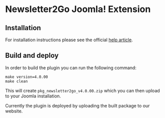 Newsletter2Go Joomla! Extension
===============================

Installation
------------

For installation instructions please see the official [help article](https://www.newsletter2go.com/help/ "").

Build and deploy
----------------

In order to build the plugin you can run the following command:

    make version=4.0.00
    make clean

This will create `pkg_newsletter2go_v4.0.00.zip` which you can then upload to your Joomla installation.

Currently the plugin is deployed by uploading the built package to our website.
